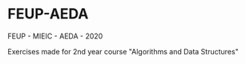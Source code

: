 # FEUP-AEDA
FEUP - MIEIC - AEDA - 2020


Exercises made for 2nd year course "Algorithms and Data Structures"
